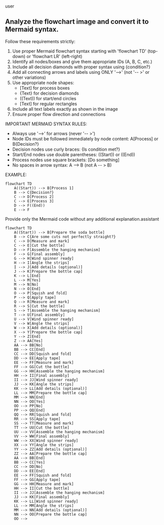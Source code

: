 user

## Analyze the flowchart image and convert it to Mermaid syntax.

Follow these requirements strictly:

1. Use proper Mermaid flowchart syntax starting with 'flowchart TD' (top-down) or 'flowchart LR' (left-right)
2. Identify all nodes/boxes and give them appropriate IDs (A, B, C, etc.)
3. Include all decision diamonds with proper syntax using {condition?}
4. Add all connecting arrows and labels using ONLY '-->' (not '-- >' or other variations)
5. Use appropriate node shapes:
   - [Text] for process boxes
   - {Text} for decision diamonds  
   - ((Text)) for start/end circles
   - [Text] for regular rectangles
6. Include all text labels exactly as shown in the image
7. Ensure proper flow direction and connections

IMPORTANT MERMAID SYNTAX RULES:
- Always use '-->' for arrows (never '-- >')
- Node IDs must be followed immediately by node content: A[Process] or B{Decision?}
- Decision nodes use curly braces: {Is condition met?}
- Start/End nodes use double parentheses: ((Start)) or ((End))
- Process nodes use square brackets: [Do something]
- No spaces in arrow syntax: A --> B (not A -- > B)

EXAMPLE:
```mermaid
flowchart TD
    A((Start)) --> B[Process 1]
    B --> C{Decision?}
    C --> D[Process 2]
    C --> E[Process 3]
    D --> F((End))
    E --> F
```

Provide only the Mermaid code without any additional explanation.assistant

```mermaid
flowchart TD
    A((Start)) --> B[Prepare the soda bottle]
    B --> C{Are some cuts not perfectly straight?}
    C --> D[Measure and mark]
    C --> E[Cut the bottle]
    D --> F[Assemble the hanging mechanism]
    F --> G[Final assembly]
    G --> H[Wind spinner ready]
    H --> I[Angle the strips]
    I --> J[Add details (optional)]
    J --> K[Prepare the bottle cap]
    K --> L[End]
    L --> M[Yes]
    M --> N[No]
    N --> O[End]
    O --> P[Squish and fold]
    P --> Q[Apply tape]
    Q --> R[Measure and mark]
    R --> S[Cut the bottle]
    S --> T[Assemble the hanging mechanism]
    T --> U[Final assembly]
    U --> V[Wind spinner ready]
    V --> W[Angle the strips]
    W --> X[Add details (optional)]
    X --> Y[Prepare the bottle cap]
    Y --> Z[End]
    Z --> AA[Yes]
    AA --> BB[No]
    BB --> CC[End]
    CC --> DD[Squish and fold]
    DD --> EE[Apply tape]
    EE --> FF[Measure and mark]
    FF --> GG[Cut the bottle]
    GG --> HH[Assemble the hanging mechanism]
    HH --> II[Final assembly]
    II --> JJ[Wind spinner ready]
    JJ --> KK[Angle the strips]
    KK --> LL[Add details (optional)]
    LL --> MM[Prepare the bottle cap]
    MM --> NN[End]
    NN --> OO[Yes]
    OO --> PP[No]
    PP --> QQ[End]
    QQ --> RR[Squish and fold]
    RR --> SS[Apply tape]
    SS --> TT[Measure and mark]
    TT --> UU[Cut the bottle]
    UU --> VV[Assemble the hanging mechanism]
    VV --> WW[Final assembly]
    WW --> XX[Wind spinner ready]
    XX --> YY[Angle the strips]
    YY --> ZZ[Add details (optional)]
    ZZ --> AA[Prepare the bottle cap]
    AA --> BB[End]
    BB --> CC[Yes]
    CC --> DD[No]
    DD --> EE[End]
    EE --> FF[Squish and fold]
    FF --> GG[Apply tape]
    GG --> HH[Measure and mark]
    HH --> II[Cut the bottle]
    II --> JJ[Assemble the hanging mechanism]
    JJ --> KK[Final assembly]
    KK --> LL[Wind spinner ready]
    LL --> MM[Angle the strips]
    MM --> NN[Add details (optional)]
    NN --> OO[Prepare the bottle cap]
    OO -->